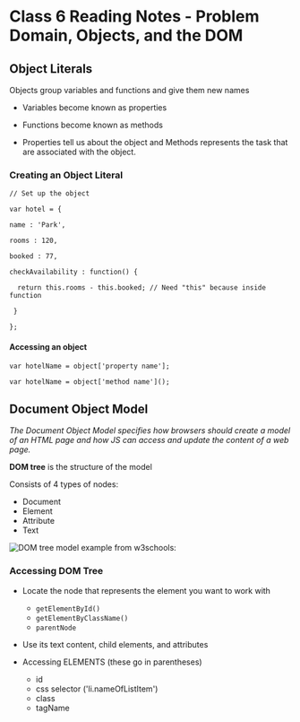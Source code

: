 # Class 6 Reading Notes - Problem Domain, Objects, and the DOM

## Object Literals

Objects group variables and functions and give them new names

- Variables become known as properties
- Functions become known as methods

- Properties tell us about the object and Methods represents the task that are associated with the object.

### Creating an Object Literal

`// Set up the object`

`var hotel = {`

  `name : 'Park',`

  `rooms : 120,`

  `booked : 77,`

  `checkAvailability : function() {`

  `  return this.rooms - this.booked; // Need "this" because inside function`

 ` }`

`};`



#### Accessing an object

`var hotelName = object['property name'];`

`var hotelName = object['method name']();`


## Document Object Model

*The Document Object Model specifies how browsers should create a model of an HTML page and how JS can access and update the content of a web page.*


**DOM tree** is the structure of the model 

Consists of 4 types of nodes:
- Document 
- Element 
- Attribute
- Text

![DOM tree model example from w3schools:](https://www.w3schools.com/js/pic_htmltree.gif)


### Accessing DOM Tree

- Locate the node that represents the element you want to work with
  - `getElementById()`
  - `getElementByClassName()`
  - `parentNode`
- Use its text content, child elements, and attributes

- Accessing ELEMENTS (these go in parentheses)
  - id
  - css selector ('li.nameOfListItem')
  - class 
  - tagName

